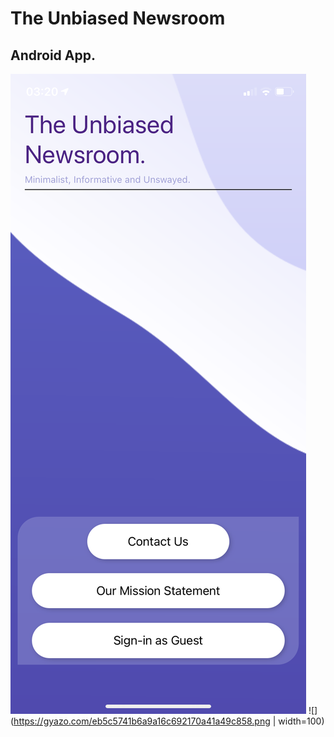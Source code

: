 # The Unbiased Newsroom
## Android App.

![GitHub Logo](/display_images/1.PNG)
![](https://gyazo.com/eb5c5741b6a9a16c692170a41a49c858.png | width=100)

